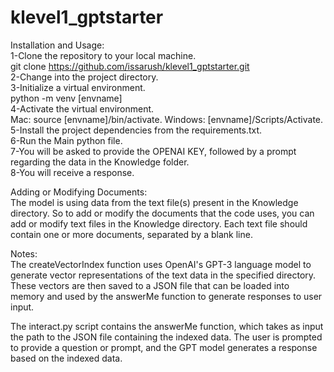 # klevel1_gptstarter
Installation and Usage:  
1-Clone the repository to your local machine.  
git clone https://github.com/issarush/klevel1_gptstarter.git   
2-Change into the project directory.  
3-Initialize a virtual environment.  
python -m venv [envname]   
4-Activate the virtual environment.   
Mac: source [envname]/bin/activate. 
Windows: [envname]/Scripts/Activate. 
5-Install the project dependencies from the requirements.txt.  
6-Run the Main python file.  
7-You will be asked to provide the OPENAI KEY, followed by a prompt regarding the data in the Knowledge folder.  
8-You will receive a response.  

Adding or Modifying Documents:  
The model is using data from the text file(s) present in the Knowledge directory. So to add or modify the documents that the code uses, you can add or modify text files in the Knowledge directory. Each text file should contain one or more documents, separated by a blank line.  

Notes:  
The createVectorIndex function uses OpenAI's GPT-3 language model to generate vector representations of the text data in the specified directory. These vectors are then saved to a JSON file that can be loaded into memory and used by the answerMe function to generate responses to user input.

The interact.py script contains the answerMe function, which takes as input the path to the JSON file containing the indexed data. The user is prompted to provide a question or prompt, and the GPT model generates a response based on the indexed data.

